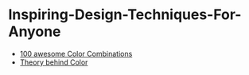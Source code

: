 # Inspiring-Design-Techniques-For-Anyone

<ul>
  <li> <a href="https://designschool.canva.com/blog/100-color-combinations"> 100 awesome Color Combinations </a></li>
  <li> <a href="https://designschool.canvva.com/color-theory"> Theory behind Color </a> </li>
</ul>
  
